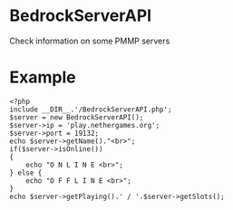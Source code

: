 # BedrockServerAPI
Check information on some PMMP servers

# Example
```
<?php
include __DIR__.'/BedrockServerAPI.php';
$server = new BedrockServerAPI();
$server->ip = 'play.nethergames.org';
$server->port = 19132;
echo $server->getName()."<br>";
if($server->isOnline())
{
    echo "O N L I N E <br>";
} else {
    echo "O F F L I N E <br>";
}
echo $server->getPlaying().' / '.$server->getSlots();
```
